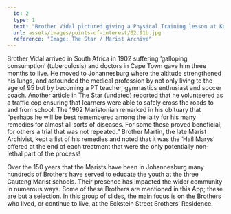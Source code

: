 ```yaml
---
  id: 2
  type: 1
  text: "Brother Vidal pictured giving a Physical Training lesson at Koch Street on the front page of The Star in 1956 with the headline ’80 and still going strong’."
  url: assets/images/points-of-interest/02.91b.jpg
  reference: "Image: The Star / Marist Archive"
---
```

Brother Vidal arrived in South Africa in 1902 suffering ‘galloping consumption’ (tuberculosis) and doctors in Cape Town gave him three months to live. He moved to Johannesburg where the altitude strengthened his lungs, and astounded the medical profession by not only living to the age of 95 but by becoming a PT teacher, gymnastics enthusiast and soccer coach.  Another article in The Star (undated) reported that he volunteered as a traffic cop ensuring that learners were able to safely cross the roads to and from school. The 1962 Maristonian remarked in his obituary that “perhaps he will be best remembered among the laity for his many remedies for almost all sorts of diseases. For some these proved beneficial, for others a trial that was not repeated.” Brother Martin, the late Marist Archivist, kept a list of his remedies and noted that it was the ‘Hail Marys’ offered at the end of each treatment that were the only potentially non-lethal part of the process!

Over the 150 years that the Marists have been in Johannesburg many hundreds of Brothers have served to educate the youth at the three Gauteng Marist schools. Their presence has impacted the wider community in numerous ways. Some of these Brothers are mentioned in this App; these are but a selection. In this group of slides, the main focus is on the Brothers who lived, or continue to live, at the Eckstein Street Brothers’ Residence. 
